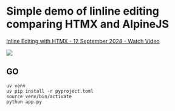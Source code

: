 # Simple demo of linline editing comparing HTMX and AlpineJS

<div>
    <a href="https://www.loom.com/share/d2523958dab54296b4b82440ddf10fa1">
      <p>Inline Editing with HTMX - 12 September 2024 - Watch Video</p>
    </a>
    <a href="https://www.loom.com/share/d2523958dab54296b4b82440ddf10fa1">
      <img style="max-width:300px;" src="https://cdn.loom.com/sessions/thumbnails/d2523958dab54296b4b82440ddf10fa1-0ba4031675e9c48b-full-play.gif">
    </a>
  </div>
  
## GO
```shell
uv venv
uv pip install -r pyproject.toml
source venv/bin/activate
python app.py
```
